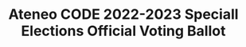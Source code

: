 ---
title: Ateneo CODE 2022-2023 Speciall Elections Official Voting Ballot
redirect_to: https://forms.gle/5Ze1Gp92zc9kMC199
redirect_from: 
  - /2023CODESpecElVotingBallot
  - /2023codespecelvotingballot
---